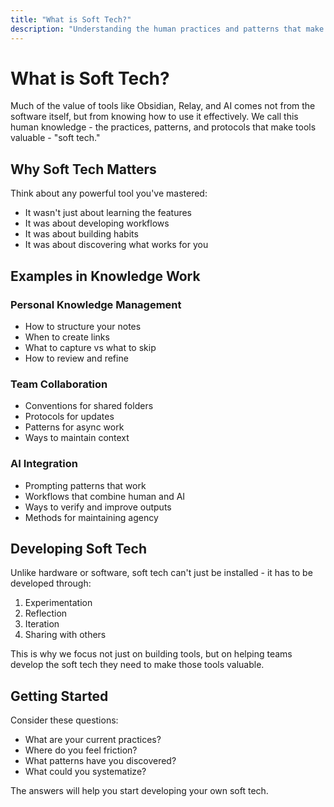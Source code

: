 ```yaml
---
title: "What is Soft Tech?"
description: "Understanding the human practices and patterns that make tools valuable"
---
```


# What is Soft Tech?

Much of the value of tools like Obsidian, Relay, and AI comes not from the software itself, but from knowing how to use it effectively. We call this human knowledge - the practices, patterns, and protocols that make tools valuable - "soft tech."

## Why Soft Tech Matters

Think about any powerful tool you've mastered:
- It wasn't just about learning the features
- It was about developing workflows
- It was about building habits
- It was about discovering what works for you

## Examples in Knowledge Work

### Personal Knowledge Management
- How to structure your notes
- When to create links
- What to capture vs what to skip
- How to review and refine

### Team Collaboration
- Conventions for shared folders
- Protocols for updates
- Patterns for async work
- Ways to maintain context

### AI Integration
- Prompting patterns that work
- Workflows that combine human and AI
- Ways to verify and improve outputs
- Methods for maintaining agency

## Developing Soft Tech

Unlike hardware or software, soft tech can't just be installed - it has to be developed through:
1. Experimentation
2. Reflection
3. Iteration
4. Sharing with others

This is why we focus not just on building tools, but on helping teams develop the soft tech they need to make those tools valuable.

## Getting Started

Consider these questions:
- What are your current practices?
- Where do you feel friction?
- What patterns have you discovered?
- What could you systematize?

The answers will help you start developing your own soft tech.
